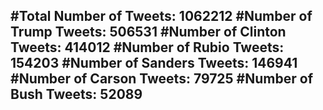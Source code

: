 #Total Number of Tweets: 1062212 
#Number of Trump Tweets: 506531
#Number of Clinton Tweets: 414012
#Number of Rubio Tweets: 154203
#Number of Sanders Tweets: 146941
#Number of Carson Tweets: 79725
#Number of Bush Tweets: 52089
---
